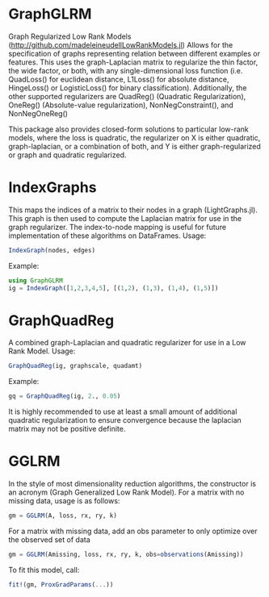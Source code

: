 # GraphGLRM

Graph Regularized Low Rank Models (http://github.com/madeleineudellLowRankModels.jl)
Allows for the specification of graphs representing relation between different examples or features.
This uses the graph-Laplacian matrix to regularize the thin factor, the wide factor, or both, with
any single-dimensional loss function (i.e. QuadLoss() for euclidean distance, L1Loss() for absolute distance,
HingeLoss() or LogisticLoss() for binary classification). Additionally, the other supported regularizers are
QuadReg() (Quadratic Regularization), OneReg() (Absolute-value regularization), NonNegConstraint(), and NonNegOneReg()

This package also provides closed-form solutions to particular low-rank models, where the loss
is quadratic, the regularizer on X is either quadratic, graph-laplacian, or a combination of both, and Y is either
graph-regularized or graph and quadratic regularized.

# IndexGraphs
This maps the indices of a matrix to their nodes in a graph (LightGraphs.jl).
This graph is then used to compute the Laplacian matrix for use in the graph regularizer.
The index-to-node mapping is useful for future implementation of these algorithms on DataFrames.
Usage:
```julia
IndexGraph(nodes, edges)
```
Example:
```julia
using GraphGLRM
ig = IndexGraph([1,2,3,4,5], [(1,2), (1,3), (1,4), (1,5)])
```

# GraphQuadReg
A combined graph-Laplacian and quadratic regularizer for use in a Low Rank Model.
Usage:
```julia
GraphQuadReg(ig, graphscale, quadamt)
```
Example:
```julia
gq = GraphQuadReg(ig, 2., 0.05)
```
It is highly recommended to use at least a small amount of additional quadratic
regularization to ensure convergence because the laplacian matrix may not be
positive definite.

# GGLRM
In the style of most dimensionality reduction algorithms, the constructor
is an acronym (Graph Generalized Low Rank Model).
For a matrix with no missing data, usage is as follows:
```julia
gm = GGLRM(A, loss, rx, ry, k)
```
For a matrix with missing data, add an obs parameter to only optimize over
the observed set of data
```julia
gm = GGLRM(Amissing, loss, rx, ry, k, obs=observations(Amissing))
```
To fit this model, call:
```julia
fit!(gm, ProxGradParams(...))
```
